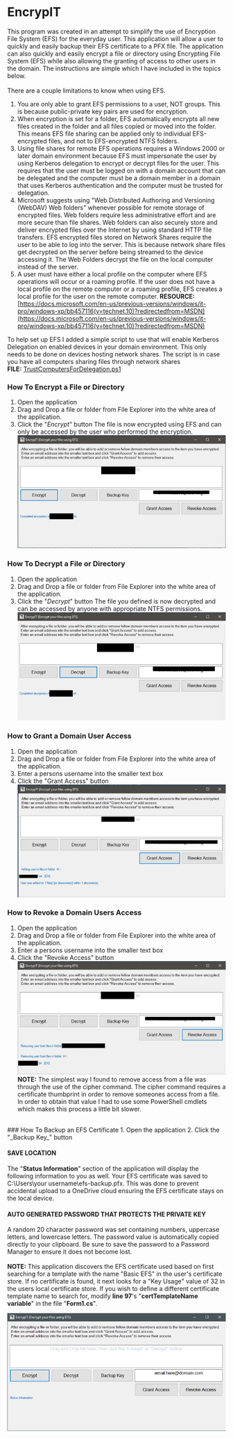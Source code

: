 # EncrypIT
This program was created in an attempt to simplify the use of Encryption File System (EFS) for the everyday user. This application will allow a user to quickly and easily backup their EFS certificate to a PFX file. The application can also quickly and easily encrypt a file or directory using Encrypting File System (EFS) while also allowing the granting of access to other users in the domain. The instructions are simple which I have included in the topics below. <br>
<br>
There are a couple limitations to know when using EFS. 
1. You are only able to grant EFS permissions to a user, NOT groups. This is because public-private key pairs are used for encryption.
2. When encryption is set for a folder, EFS automatically encrypts all new files created in the folder and all files copied or moved into the folder. This means EFS file sharing can be applied only to individual EFS-encrypted files, and not to EFS-encrypted NTFS folders.
3. Using file shares for remote EFS operations requires a Windows 2000 or later domain environment because EFS must impersonate the user by using Kerberos delegation to encrypt or decrypt files for the user. This requires that the user must be logged on with a domain account that can be delegated and the computer must be a domain member in a domain that uses Kerberos authentication and the computer must be trusted for delegation.
4. Microsoft suggests using "Web Distributed Authoring and Versioning (WebDAV) Web folders" whenever possible for remote storage of encrypted files. Web folders require less administrative effort and are more secure than file shares. Web folders can also securely store and deliver encrypted files over the Internet by using standard HTTP file transfers. EFS encrypted files stored on Network Shares require the user to be able to log into the server. This is because network share files get decrypted on the server before being streamed to the device accessing it. The Web Folders decrypt the file on the local computer instead of the server.
5. A user must have either a local profile on the computer where EFS operations will occur or a roaming profile. If the user does not have a local profile on the remote computer or a roaming profile, EFS creates a local profile for the user on the remote computer.
__RESOURCE:__ [https://docs.microsoft.com/en-us/previous-versions/windows/it-pro/windows-xp/bb457116(v=technet.10)?redirectedfrom=MSDN](https://docs.microsoft.com/en-us/previous-versions/windows/it-pro/windows-xp/bb457116(v=technet.10)?redirectedfrom=MSDN)


To help set up EFS I added a simple script to use that will enable Kerberos Delegation on enabled devices in your domain environment. This only needs to be done on devices hosting network shares. The script is in case you have all computers sharing files through network shares<br>
__FILE:__ [TrustComputersForDelegation.ps1](https://github.com/OsbornePro/EncrypIT/blob/main/TrustComputersForDelegation.ps1)

### How To Encrypt a File or Directory
1. Open the application
2. Drag and Drop a file or folder from File Explorer into the white area of the application.
3. Click the "_Encrypt_" button
The file is now encrypted using EFS and can only be accessed by the user who performed the encryption.
![Encrypt Results](https://raw.githubusercontent.com/OsbornePro/EncrypIT/main/EncrypIT/Encrypt.png)

### How To Decrypt a File or Directory
1. Open the application
2. Drag and Drop a file or folder from File Explorer into the white area of the application.
3. Click the "_Decrypt_" button
The file you defined is now decrypted and can be accessed by anyone with appropriate NTFS permissions.
![Decypt Results](https://raw.githubusercontent.com/OsbornePro/EncrypIT/main/EncrypIT/Decrypt.png)

### How to Grant a Domain User Access
1. Open the application
2. Drag and Drop a file or folder from File Explorer into the white area of the application.
3. Enter a persons username into the smaller text box
4. Click the "Grant Access" button
![Grant Access Results](https://raw.githubusercontent.com/OsbornePro/EncrypIT/main/EncrypIT/GrantAccess.png)

### How to Revoke a Domain Users Access
1. Open the application
2. Drag and Drop a file or folder from File Explorer into the white area of the application.
3. Enter a persons username into the smaller text box
4. Click the "Revoke Access" button
![Revoke Access Results](https://raw.githubusercontent.com/OsbornePro/EncrypIT/main/EncrypIT/RevokeAccess.png)
__NOTE:__ The simplest way I found to remove access from a file was through the use of the cipher command. The cipher command requires a certificate thumbprint in order to remove someones access from a file. In order to obtain that value I had to use some PowerShell cmdlets which makes this process a little bit slower. 
<br>
### How To Backup an EFS Certificate
1. Open the application
2. Click the "_Backup Key_" button

#### SAVE LOCATION
The "__Status Information__" section of the application will display the following information to you as well.
Your EFS certificate was saved to C:\\Users\\your username\\efs-backup.pfx. This was done to prevent accidental upload to a OneDrive cloud ensuring the EFS certificate stays on the local device.
#### AUTO GENERATED PASSWORD THAT PROTECTS THE PRIVATE KEY
A random 20 character password was set containing numbers, uppercase letters, and lowercase letters.
The password value is automatically copied directly to your clipboard. Be sure to save the password to a Password Manager to ensure it does not become lost. <br>
<br>
__NOTE:__ This application discovers the EFS certificate used based on first searching for a template with the name "Basic EFS" in the user's certificate store. If no certificate is found, it next looks for a "Key Usage" value of 32 in the users local certificate store. If you wish to define a different certificate template name to search for, modify __line 97__'s "__certTemplateName variable__" in the file "__Form1.cs__".

![EncrypIT](https://github.com/OsbornePro/EncrypIT/raw/main/EncrypIT/EncrypIT.png)
